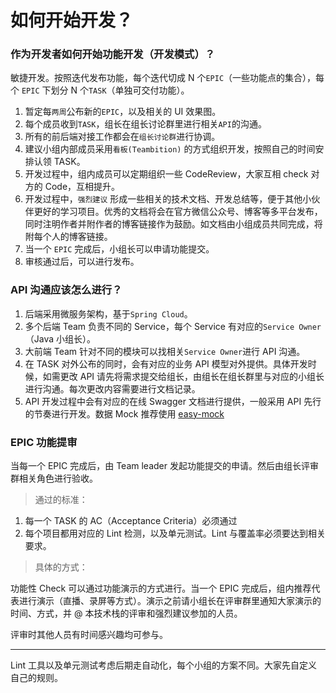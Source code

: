 # 如何开始开发？

### 作为开发者如何开始功能开发（开发模式）？

敏捷开发。按照迭代发布功能，每个迭代切成 N 个`EPIC`（一些功能点的集合），每个 `EPIC` 下划分 N 个`TASK`（单独可交付功能）。

1. 暂定每`两周`公布新的`EPIC`，以及相关的 UI 效果图。
2. 每个成员收到`TASK`，组长在组长讨论群里进行相关`API`的沟通。
3. 所有的前后端对接工作都会在`组长讨论群`进行协调。
4. 建议小组内部成员采用`看板(Teambition)` 的方式组织开发，按照自己的时间安排认领 TASK。
5. 开发过程中，组内成员可以定期组织一些 CodeReview，大家互相 check 对方的 Code，互相提升。
6. 开发过程中，`强烈建议` 形成一些相关的技术文档、开发总结等，便于其他小伙伴更好的学习项目。优秀的文档将会在官方微信公众号、博客等多平台发布，同时注明作者并附作者的博客链接作为鼓励。如文档由小组成员共同完成，将附每个人的博客链接。
7. 当一个 `EPIC` 完成后，小组长可以申请功能提交。
8. 审核通过后，可以进行发布。

### API 沟通应该怎么进行？

1. 后端采用微服务架构，基于`Spring Cloud`。
2. 多个后端 Team 负责不同的 Service，每个 Service 有对应的`Service Owner`（Java 小组长）。
3. 大前端 Team 针对不同的模块可以找相关`Service Owner`进行 API 沟通。
4. 在 TASK 对外公布的同时，会有对应的业务 API 模型对外提供。具体开发时候，如需更改 API 请先将需求提交给组长，由组长在组长群里与对应的小组长进行沟通。每次更改内容需要进行文档记录。
5. API 开发过程中会有对应的在线 Swagger 文档进行提供，一般采用 API 先行的节奏进行开发。数据 Mock 推荐使用 [easy-mock](https://easy-mock.com/)

### EPIC 功能提审

当每一个 EPIC 完成后，由 Team leader 发起功能提交的申请。然后由组长评审群相关角色进行验收。

> 通过的标准：

1. 每一个 TASK 的 AC（Acceptance Criteria）必须通过
2. 每个项目都用对应的 Lint 检测，以及单元测试。Lint 与覆盖率必须要达到相关要求。

> 具体的方式：

功能性 Check 可以通过功能演示的方式进行。当一个 EPIC 完成后，组内推荐代表进行演示（直播、录屏等方式）。演示之前请小组长在评审群里通知大家演示的时间、方式，并 @ 本技术栈的评审和强烈建议参加的人员。

评审时其他人员有时间感兴趣均可参与。

---

Lint 工具以及单元测试考虑后期走自动化，每个小组的方案不同。大家先自定义自己的规则。

